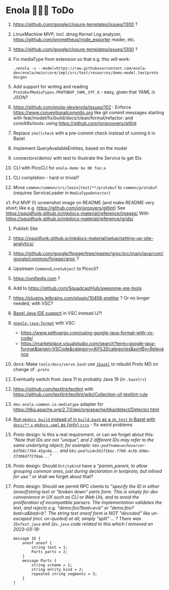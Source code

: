 <!--
    SPDX-License-Identifier: Apache-2.0

    Copyright 2023 The Enola <https://enola.dev> Authors

    Licensed under the Apache License, Version 2.0 (the "License");
    you may not use this file except in compliance with the License.
    You may obtain a copy of the License at

        https://www.apache.org/licenses/LICENSE-2.0

    Unless required by applicable law or agreed to in writing, software
    distributed under the License is distributed on an "AS IS" BASIS,
    WITHOUT WARRANTIES OR CONDITIONS OF ANY KIND, either express or implied.
    See the License for the specific language governing permissions and
    limitations under the License.
-->

# Enola 🕵🏾‍♀️ ToDo

1. https://github.com/google/closure-templates/issues/1300 ?

1. LinuxMachine MVP; incl. dmsg Kernel Log analyzer, https://github.com/prometheus/node_exporter reader, etc.

1. https://github.com/google/closure-templates/issues/1300 ?

1. Fix mediaType from extension so that e.g. this will work:

       ./enola -v --model=https://raw.githubusercontent.com/enola-dev/enola/main/core/impl/src/test/resources/demo-model.textproto docgen

1. Add support for writing and reading `ProtobufMediaTypes.PROTOBUF_YAML_UTF_8` - easy, given that _YAML is JSON?_

1. https://github.com/enola-dev/enola/issues/102 :
   Enforce https://www.conventionalcommits.org like git commit messages
   starting with feat/model/fix/build/docs/clean/format/refactor: and core/k8s/tools:
   using https://github.com/jorisroovers/gitlint

1. Replace `shellcheck` with a pre-commit check instead of running it in Bazel

1. Implement QueryAvailableEntities, based on the model
1. connectors/demo/ with test to illustrate the Service to get IDs
1. CLI with PicoCLI for `enola-demo be OK foo:a`
1. CLI completion - hard or trivial?

1. Move `common/common/src/[main|test]**/protobuf` to `common/protobuf` (requires ServiceLoader in `MediaTypeDetector`)

x1. Put MVP (!) screenshot image on README (and make README very short; like e.g. https://github.com/jorisroovers/gitlint)
See https://squidfunk.github.io/mkdocs-material/reference/images/
With https://squidfunk.github.io/mkdocs-material/reference/grids/

1. Publish Site
1. https://squidfunk.github.io/mkdocs-material/setup/setting-up-site-analytics/

1. https://github.com/google/flogger/tree/master/grpc/src/main/java/com/google/common/flogger/grpc ?

1. Upstream `CommandLineSubject` to Picocli?

1. https://unifiedjs.com ?

1. Add to https://github.com/SquadcastHub/awesome-sre-tools

1. https://plugins.jetbrains.com/plugin/10456-prettier ? Or no longer needed, with VSC?
1. [Bazel Java IDE support](https://github.com/vorburger/LearningBazel/blob/develop/ToDo.md) in VSC instead IJ?!
1. [`google-java-format`](https://github.com/google/google-java-format) with VSC:

    - https://www.sethvargo.com/using-google-java-format-with-vs-code/
    - https://marketplace.visualstudio.com/search?term=google-java-format&target=VSCode&category=All%20categories&sortBy=Relevance

1. docs: Make `tools/docs/serve.bash` use [`ibazel`](https://github.com/bazelbuild/bazel-watcher) to rebuild Proto MD on change of `.proto`

1. Eventually switch from Java 11 to probably Java 19 (in `.bazelrc`)

1. https://github.com/textlint/textlint with https://github.com/textlint/textlint/wiki/Collection-of-textlint-rule

1. `dev.enola.common.io.mediatype` adapter for https://tika.apache.org/2.7.0/api/org/apache/tika/detect/Detector.html

1. [Run `mkdocs build` instead of in `build.bash` as a `sh_test` in Bazel with `docs/**` + `mkdocs.yaml` as (only) `srcs`](https://github.com/enola-dev/enola/compare/main...vorburger:enola:mkdocs_build_test) - fix weird problems

1. Proto design: Is this a real requirement, or can we forget about this: _"Note that IDs are not "unique", and 2
   different IDs may refer to the same underlying object; for example: `k8s:pod?name=echoserver-6dfb6c7764-45gvk&...`
   and `k8s:pod?uid=561f1bec-f768-4c5b-b96e-37306d7f2f8a&...`"_

1. Proto design: Should `EntityKind` have a _"param_parent, to allow grouping common ones, just during declaration in
   textproto, but inlined for use."_ or shall we forget about that?

1. Proto design: Should we permit RPC clients to _"specify the ID in either (oneof)string text or "broken down" parts
   form. This is simply for dev convenience in UX such as CLI or Web UIs, and to avoid the proliferation of incompatible
   parsers. The implementation validates the text, and rejects e.g. "demo:foo?bad=a=b" or "demo:foo?bad=a&bad=b". The
   string text oneof form is NOT "decoded" like un-escaped (incl. un-quoted) at all, simply "split" ... ? There
   was `IDsTest.java` and `IDs.java` code related to this which I removed on 2023-03-19:_

       message ID {
           oneof oneof {
               string text = 1;
               Parts parts = 2;
           }
           message Parts {
               string scheme = 1;
               string entity_kind = 2;
               repeated string segments = 3;
           }
       }
